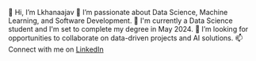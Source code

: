 👋 Hi, I’m Lkhanaajav
👀 I’m passionate about Data Science, Machine Learning, and Software Development.
🌱 I'm currently a Data Science student and I'm set to complete my degree in May 2024.
💞️ I’m looking for opportunities to collaborate on data-driven projects and AI solutions.
📫 Connect with me on [LinkedIn](https://www.linkedin.com/in/lkhanaajav)
